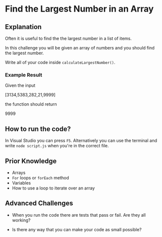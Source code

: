 # Find the Largest Number in an Array

## Explanation

Often it is useful to find the the largest number in a list of items.

In this challenge you will be given an array of numbers and you should find the largest number.

Write all of your code inside `calculateLargestNumber()`.

### Example Result

Given the input

[3134,5383,282,21,9999]

the function should return

9999

## How to run the code?

In Visual Studio you can press `F5`. Alternatively you can use the terminal and write `node script.js` when you're in the correct file.

## Prior Knowledge

- Arrays
- `For` loops or `forEach` method
- Variables
- How to use a loop to iterate over an array

## Advanced Challenges

- When you run the code there are tests that pass or fail. Are they all working?

- Is there any way that you can make your code as small possible?
